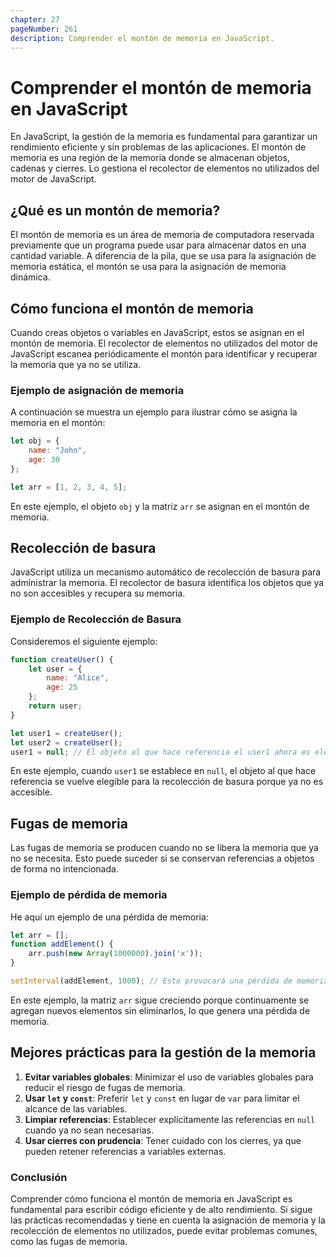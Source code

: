 ```yaml
---
chapter: 27
pageNumber: 261
description: Comprender el montón de memoria en JavaScript.
---
```


# Comprender el montón de memoria en JavaScript

En JavaScript, la gestión de la memoria es fundamental para garantizar un rendimiento eficiente y sin problemas de las aplicaciones. El montón de memoria es una región de la memoria donde se almacenan objetos, cadenas y cierres. Lo gestiona el recolector de elementos no utilizados del motor de JavaScript.

## ¿Qué es un montón de memoria?

El montón de memoria es un área de memoria de computadora reservada previamente que un programa puede usar para almacenar datos en una cantidad variable. A diferencia de la pila, que se usa para la asignación de memoria estática, el montón se usa para la asignación de memoria dinámica.

## Cómo funciona el montón de memoria

Cuando creas objetos o variables en JavaScript, estos se asignan en el montón de memoria. El recolector de elementos no utilizados del motor de JavaScript escanea periódicamente el montón para identificar y recuperar la memoria que ya no se utiliza.

### Ejemplo de asignación de memoria

A continuación se muestra un ejemplo para ilustrar cómo se asigna la memoria en el montón:

```javascript
let obj = {
    name: "John",
    age: 30
};

let arr = [1, 2, 3, 4, 5];
```

En este ejemplo, el objeto `obj` y la matriz `arr` se asignan en el montón de memoria.

## Recolección de basura

JavaScript utiliza un mecanismo automático de recolección de basura para administrar la memoria. El recolector de basura identifica los objetos que ya no son accesibles y recupera su memoria.

### Ejemplo de Recolección de Basura

Consideremos el siguiente ejemplo:

````javascript
function createUser() {
    let user = {
        name: "Alice",
        age: 25
    };
    return user;
}

let user1 = createUser();
let user2 = createUser();
user1 = null; // El objeto al que hace referencia el user1 ahora es elegible para la recolección de basura
````

En este ejemplo, cuando `user1` se establece en `null`, el objeto al que hace referencia se vuelve elegible para la recolección de basura porque ya no es accesible.

## Fugas de memoria

Las fugas de memoria se producen cuando no se libera la memoria que ya no se necesita. Esto puede suceder si se conservan referencias a objetos de forma no intencionada.

### Ejemplo de pérdida de memoria

He aquí un ejemplo de una pérdida de memoria:

````javascript
let arr = [];
function addElement() {
    arr.push(new Array(1000000).join('x'));
}

setInterval(addElement, 1000); // Esto provocará una pérdida de memoria a medida que la matriz sigue creciendo.
````

En este ejemplo, la matriz `arr` sigue creciendo porque continuamente se agregan nuevos elementos sin eliminarlos, lo que genera una pérdida de memoria.

## Mejores prácticas para la gestión de la memoria

1. **Evitar variables globales**: Minimizar el uso de variables globales para reducir el riesgo de fugas de memoria.
2. **Usar `let` y `const`**: Preferir `let` y `const` en lugar de `var` para limitar el alcance de las variables.
3. **Limpiar referencias**: Establecer explícitamente las referencias en `null` cuando ya no sean necesarias.
4. **Usar cierres con prudencia**: Tener cuidado con los cierres, ya que pueden retener referencias a variables externas.

### Conclusión

Comprender cómo funciona el montón de memoria en JavaScript es fundamental para escribir código eficiente y de alto rendimiento. Si sigue las prácticas recomendadas y tiene en cuenta la asignación de memoria y la recolección de elementos no utilizados, puede evitar problemas comunes, como las fugas de memoria.

